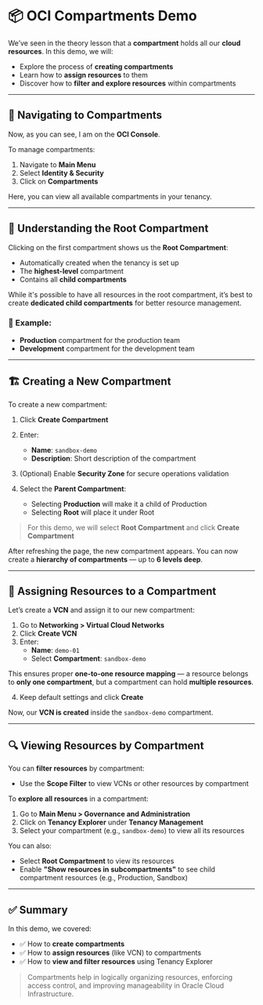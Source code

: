 # 📦 OCI Compartments Demo

We’ve seen in the theory lesson that a **compartment** holds all our **cloud resources**. In this demo, we will:

- Explore the process of **creating compartments**
- Learn how to **assign resources** to them
- Discover how to **filter and explore resources** within compartments

---

## 🧭 Navigating to Compartments

Now, as you can see, I am on the **OCI Console**.

To manage compartments:

1. Navigate to **Main Menu**
2. Select **Identity & Security**
3. Click on **Compartments**

Here, you can view all available compartments in your tenancy.

---

## 🌳 Understanding the Root Compartment

Clicking on the first compartment shows us the **Root Compartment**:

- Automatically created when the tenancy is set up
- The **highest-level** compartment
- Contains all **child compartments**

While it's possible to have all resources in the root compartment, it’s best to create **dedicated child compartments** for better resource management.

### 📌 Example:
- **Production** compartment for the production team
- **Development** compartment for the development team

---

## 🏗️ Creating a New Compartment

To create a new compartment:

1. Click **Create Compartment**
2. Enter:
   - **Name**: `sandbox-demo`
   - **Description**: Short description of the compartment

3. (Optional) Enable **Security Zone** for secure operations validation
4. Select the **Parent Compartment**:
   - Selecting **Production** will make it a child of Production
   - Selecting **Root** will place it under Root

> For this demo, we will select **Root Compartment** and click **Create Compartment**

After refreshing the page, the new compartment appears. You can now create a **hierarchy of compartments** — up to **6 levels deep**.

---

## 🚀 Assigning Resources to a Compartment

Let’s create a **VCN** and assign it to our new compartment:

1. Go to **Networking > Virtual Cloud Networks**
2. Click **Create VCN**
3. Enter:
   - **Name**: `demo-01`
   - Select **Compartment**: `sandbox-demo`

This ensures proper **one-to-one resource mapping** — a resource belongs to **only one compartment**, but a compartment can hold **multiple resources**.

4. Keep default settings and click **Create**

Now, our **VCN is created** inside the `sandbox-demo` compartment.

---

## 🔍 Viewing Resources by Compartment

You can **filter resources** by compartment:

- Use the **Scope Filter** to view VCNs or other resources by compartment

To **explore all resources** in a compartment:

1. Go to **Main Menu > Governance and Administration**
2. Click on **Tenancy Explorer** under **Tenancy Management**
3. Select your compartment (e.g., `sandbox-demo`) to view all its resources

You can also:

- Select **Root Compartment** to view its resources
- Enable **"Show resources in subcompartments"** to see child compartment resources (e.g., Production, Sandbox)

---

## ✅ Summary

In this demo, we covered:

- ✅ How to **create compartments**
- ✅ How to **assign resources** (like VCN) to compartments
- ✅ How to **view and filter resources** using Tenancy Explorer

> Compartments help in logically organizing resources, enforcing access control, and improving manageability in Oracle Cloud Infrastructure.
